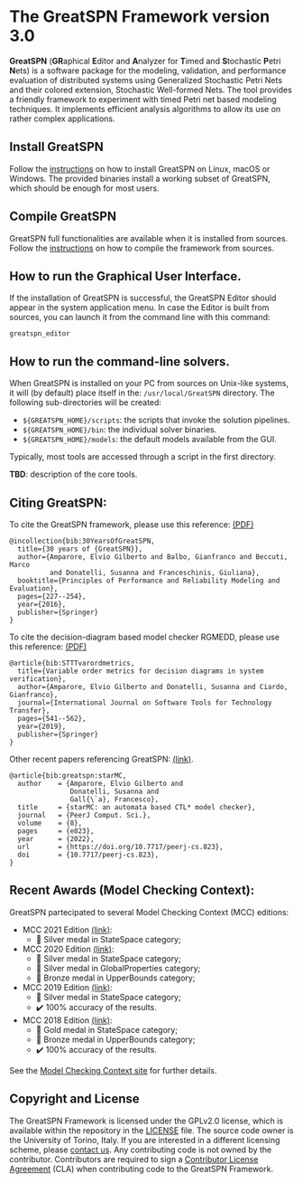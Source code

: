 
# The GreatSPN Framework version 3.0

**GreatSPN** (**GR**aphical **E**ditor and **A**nalyzer for **T**imed and **S**tochastic **P**etri **N**ets) 
is a software package for the modeling, validation, and performance evaluation of distributed systems 
using Generalized Stochastic Petri Nets and their colored extension, Stochastic Well-formed Nets. 
The tool provides a friendly framework to experiment with timed Petri net based modeling techniques. 
It implements efficient analysis algorithms to allow its use on rather complex applications.


## Install GreatSPN

Follow the [instructions](docs/INSTALL.md) on how to install GreatSPN on Linux, macOS or Windows. The provided binaries install a working subset of GreatSPN, which should be enough for most users.

## Compile GreatSPN

GreatSPN full functionalities are available when it is installed from sources.
Follow the [instructions](docs/COMPILE.md) on how to compile the framework from sources.


## How to run the Graphical User Interface.

If the installation of GreatSPN is successful, the GreatSPN Editor should appear
in the system application menu. 
In case the Editor is built from sources, you can launch it from the command line
with this command:
```
greatspn_editor
```


## How to run the command-line solvers.

When GreatSPN is installed on your PC from sources on Unix-like systems, it will (by default) place itself in the: `/usr/local/GreatSPN` directory. 
The following sub-directories will be created:

 * `${GREATSPN_HOME}/scripts`:  the scripts that invoke the solution pipelines.
 * `${GREATSPN_HOME}/bin`:  the individual solver binaries.
 * `${GREATSPN_HOME}/models`:  the default models available from the GUI.

Typically, most tools are accessed through a script in the first directory.

**TBD**: description of the core tools.



## Citing GreatSPN:

To cite the GreatSPN framework, please use this reference: [(PDF)](https://iris.unito.it/retrieve/handle/2318/1624717/295450/Amparore-trivedi-chapter.pdf)

```
@incollection{bib:30YearsOfGreatSPN,
  title={30 years of {GreatSPN}},
  author={Amparore, Elvio Gilberto and Balbo, Gianfranco and Beccuti, Marco 
  	      and Donatelli, Susanna and Franceschinis, Giuliana},
  booktitle={Principles of Performance and Reliability Modeling and Evaluation},
  pages={227--254},
  year={2016},
  publisher={Springer}
}
```

To cite the decision-diagram based model checker RGMEDD, please use this reference: [(PDF)](https://aperto.unito.it/retrieve/handle/2318/1764225/685722/Variable%20order%20metrics%20for%20decision%20diagrams%20in%20system%20verification%20-%20STTT.pdf)

```
@article{bib:STTTvarordmetrics,
  title={Variable order metrics for decision diagrams in system verification},
  author={Amparore, Elvio Gilberto and Donatelli, Susanna and Ciardo, Gianfranco},
  journal={International Journal on Software Tools for Technology Transfer},
  pages={541--562},
  year={2019},
  publisher={Springer}
}
```

Other recent papers referencing GreatSPN:
[(link)](https://peerj.com/articles/cs-823/).

```
@article{bib:greatspn:starMC,
  author    = {Amparore, Elvio Gilberto and 
               Donatelli, Susanna and 
               Gall{\`a}, Francesco},
  title     = {starMC: an automata based CTL* model checker},
  journal   = {PeerJ Comput. Sci.},
  volume    = {8},
  pages     = {e823},
  year      = {2022},
  url       = {https://doi.org/10.7717/peerj-cs.823},
  doi       = {10.7717/peerj-cs.823},
}
```


## Recent Awards (Model Checking Context):

GreatSPN partecipated to several Model Checking Context (MCC) editions:

 * MCC 2021 Edition [(link)](https://mcc.lip6.fr/2021/results.php):
    - 🥈 Silver medal in StateSpace category;
 * MCC 2020 Edition [(link)](https://mcc.lip6.fr/2020/results.php):
    - 🥈 Silver medal in StateSpace category;
    - 🥈 Silver medal in GlobalProperties category;
    - 🥉 Bronze medal in UpperBounds category;
 * MCC 2019 Edition [(link)](https://mcc.lip6.fr/2019/results.php):
    - 🥈 Silver medal in StateSpace category;
    - ✔️ 100% accuracy of the results.
 * MCC 2018 Edition [(link)](https://mcc.lip6.fr/2018/results.php):
    - 🥇 Gold medal in StateSpace category;
    - 🥉 Bronze medal in UpperBounds category;
    - ✔️ 100% accuracy of the results.

See the [Model Checking Context site](https://mcc.lip6.fr) for further details.



## Copyright and License

The GreatSPN Framework is licensed under the GPLv2.0 license, 
which is available within the repository in the [LICENSE](LICENSE) file. 
The source code owner is the University of Torino, Italy.
If you are interested in a different licensing scheme, please [contact us](mailto:greatspn@di.unito.it).
Any contributing code is not owned by the contributor.
Contributors are required to sign a [Contributor License Agreement](CONTRIBUTING) (CLA) 
when contributing code to the GreatSPN Framework.





